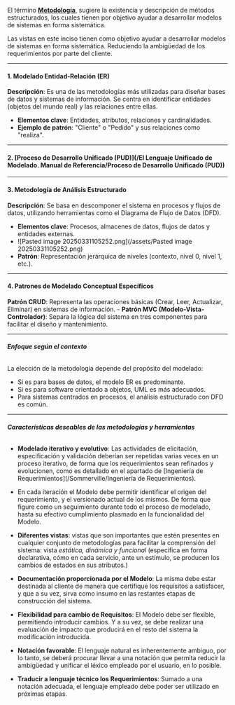 El término **[Metodología](/MSI/Metodología)**, sugiere la existencia y descripción de métodos estructurados, los cuales tienen por objetivo ayudar a desarrollar modelos de sistemas en forma sistemática.

Las vistas en este inciso tienen como objetivo ayudar a desarrollar modelos de sistemas en forma sistemática. Reduciendo la ambigüedad de los requerimientos por parte del cliente.
****
#### 1. **Modelado Entidad-Relación (ER)**
 **Descripción**: Es una de las metodologías más utilizadas para diseñar bases de datos y sistemas de información. Se centra en identificar entidades (objetos del mundo real) y las relaciones entre ellas.

- **Elementos clave**: Entidades, atributos, relaciones y cardinalidades.
- **Ejemplo de patrón**: "Cliente" o "Pedido" y sus relaciones como "realiza".
****
#### 2. **[Proceso de Desarrollo Unificado (PUD)](/El Lenguaje Unificado de Modelado. Manual de Referencia/Proceso de Desarrollo Unificado (PUD))**
****   
#### 3. **Metodología de Análisis Estructurado**
**Descripción**: Se basa en descomponer el sistema en procesos y flujos de datos, utilizando herramientas como el Diagrama de Flujo de Datos (DFD).
    
- **Elementos clave**: Procesos, almacenes de datos, flujos de datos y entidades externas.
- ![Pasted image 20250331105252.png](/assets/Pasted image 20250331105252.png)
- **Patrón**: Representación jerárquica de niveles (contexto, nivel 0, nivel 1, etc.).
****
#### 4. **Patrones de Modelado Conceptual Específicos**
**Patrón CRUD**: Representa las operaciones básicas (Crear, Leer, Actualizar, Eliminar) en sistemas de información.
    - **Patrón MVC (Modelo-Vista-Controlador)**: Separa la lógica del sistema en tres componentes para facilitar el diseño y mantenimiento.
****
###### **Enfoque según el contexto**
La elección de la metodología depende del propósito del modelado:

- Si es para bases de datos, el modelo ER es predominante.
- Si es para software orientado a objetos, UML es más adecuados.
- Para sistemas centrados en procesos, el análisis estructurado con DFD es común.
****
###### **Características deseables de las metodologías y herramientas**
- **Modelado iterativo y evolutivo**: Las actividades de elicitación, especificación y validación deberían ser repetidas varias veces en un proceso iterativo, de forma que los requerimientos sean refinados y evolucionen, como es detallado en el apartado de [Ingeniería de Requerimientos](/Sommerville/Ingeniería de Requerimientos). 

- En cada iteración el Modelo debe permitir identificar el origen del requerimiento, y el versionado actual de los mismos. De forma que figure como un seguimiento durante todo el proceso de modelado, hasta su efectivo cumplimiento plasmado en la funcionalidad del Modelo.

- **Diferentes vistas**: vistas que son importantes que estén presentes en cualquier conjunto de metodologías para facilitar la comprensión del sistema: vista *estática, dinámica y funcional* (especifica en forma declarativa, cómo en cada servicio, ante un estímulo, se producen los cambios de estados en sus atributos.)

- **Documentación proporcionada por el Modelo**: La misma debe estar destinada al cliente de manera que certifique los requisitos a satisfacer, y que a su vez, sirva como insumo en las restantes etapas de construcción del sistema.

- **Flexibilidad para cambio de Requisitos**: El Modelo debe ser flexible, permitiendo introducir cambios. Y a su vez, se debe realizar una evaluación de impacto que producirá en el resto del sistema la modificación introducida.

- **Notación favorable**: El lenguaje natural es inherentemente ambiguo, por lo tanto, se deberá procurar llevar a una notación que permita reducir la ambigüedad y unificar el léxico empleado por el usuario, en lo posible.

- **Traducir a lenguaje técnico los Requerimientos**: Sumado a una notación adecuada, el lenguaje empleado debe poder ser utilizado en próximas etapas.


